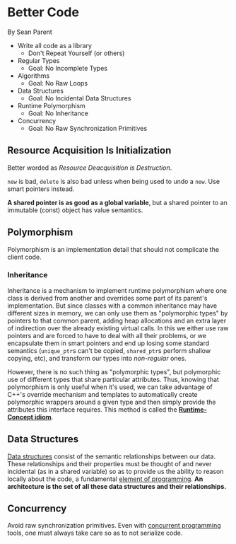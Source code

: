 # Better Code
By Sean Parent

- Write all code as a library
    - Don't Repeat Yourself (or others)
- Regular Types
    - Goal: No Incomplete Types
- Algorithms
    - Goal: No Raw Loops
- Data Structures
    - Goal: No Incidental Data Structures
- Runtime Polymorphism
    - Goal: No Inheritance
- Concurrency
    - Goal: No Raw Synchronization Primitives


## Resource Acquisition Is Initialization

Better worded as *Resource Deacquisition is Destruction*.

`new` is bad, `delete` is also bad unless when being used to undo a `new`.
Use smart pointers instead.

**A shared pointer is as good as a global variable**, but a shared pointer to an immutable (const) object has value semantics.


## Polymorphism

Polymorphism is an implementation detail that should not complicate the client code.

### Inheritance

Inheritance is a mechanism to implement runtime polymorphism where one class is derived from another and overrides some part of its parent's implementation.
But since classes with a common inheritance may have different sizes in memory, we can only use them as "polymorphic types" by pointers to that common parent, adding heap allocations and an extra layer of indirection over the already existing virtual calls.
In this we either use raw pointers and are forced to have to deal with all their problems, or we encapsulate them in smart pointers and end up losing some standard semantics (`unique_ptr`s can't be copied, `shared_ptr`s perform shallow copying, etc),  and transform our types into *non-regular* ones.

However, there is no such thing as "polymorphic types", but polymorphic use of different types that share particular attributes.
Thus, knowing that polymorphism is only useful when it's used, we can take advantage of C++'s override mechanism and templates to automatically create polymorphic wrappers around a given type and then simply provide the attributes this interface requires.
This method is called the [**Runtime-Concept idiom**](https://www.youtube.com/watch?v=QGcVXgEVMJg).


## Data Structures

[Data structures](https://www.youtube.com/watch?v=sWgDk-o-6ZE) consist of the semantic relationships between our data.
These relationships and their properties must be thought of and never incidental (as in a shared variable) so as to provide us the ability to reason locally about the code, a fundamental [element of programming](http://elementsofprogramming.com/book.html).
**An architecture is the set of all these data structures and their relationships.**


## Concurrency

Avoid raw synchronization primitives.
Even with [concurrent programming](https://www.youtube.com/watch?v=zULU6Hhp42w) tools, one must always take care so as to not serialize code.
